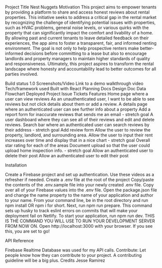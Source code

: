 
Project Title
Nest Nuggets
Motivation
This project aims to empower tenants by providing a platform to share and access honest reviews about rental properties. This initiative seeks to address a critical gap in the rental market by recognizing the challenge of identifying potential issues with properties, such as HVAC problems, general noise levels, or various quirks with the property that can significantly impact the comfort and livability of a home. By allowing past and current tenants to leave detailed feedback on their experiences, the app aims to foster a transparent, fair, and informed renting environment. The goal is not only to help prospective renters make better-informed decisions before committing to a lease but also to encourage landlords and property managers to maintain higher standards of quality and responsiveness. Ultimately, this project aspires to transform the rental landscape where honesty and accountability lead to better outcomes for all parties involved.


Build status
1.0
Screenshots/Video
Link to a demo walkthrough video 
Tech/framework used
Built with
React
Planning Docs
Design Doc
Data Flowchart
Deployed Project
Issue Tickets
Features
Home page where a user can view reviews
As an unauthenticated user, I want to be able to see reviews but not click details about them or add a review.
A details page where an authenticated user can see further info about a property 
Add a report form for inaccurate reviews that sends me an email - stretch goal 
A user dashboard where they can see all of their reviews and edit and delete reviews. 
Search bar where an authenticated user can search reviews by their address - stretch goal
Add review form
Allow the user to review the property, landlord, and surrounding area.
Allow the user to input their rent increases over time and display that in a nice chart - stretch goal
Overall star rating for each of the areas 
Document upload so that the user could upload home inspection info. - stretch goal
Allow an authenticated user to delete their post
Allow an authenticated user to edit their post 


Installation



Create a Firebase project and set up authentication. Use these videos as a refresher if needed.
Create a .env file at the root of the project
Copy/paste the contents of the .env.sample file into your newly created .env file.
Copy over all of your Firebase values into the .env file.
Open the package.json file and change the name property to the name of your application and author to your name.
From your command line, be in the root directory and run npm install OR npm i for short.
Next, run npm run prepare. This command sets up husky to track eslint errors on commits that will make your deployment fail on Netlify.
To start your application, run npm run dev. THIS IS THE COMMAND YOU WILL USE TO RUN YOUR DEVELOPMENT SERVER FROM NOW ON.
Open http://localhost:3000 with your browser.
If you see this, you are set to go!



API Reference


Firebase Realtime Database was used for my API calls.
Contribute:
Let people know how they can contribute to your project. A contributing guideline will be a big plus.
Credits
Jesse Ramirez

  


